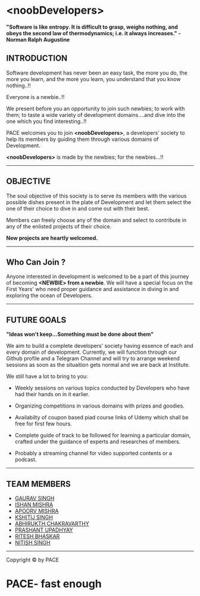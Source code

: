 # \<noobDevelopers>
**"Software is like entropy. It is difficult to grasp, weighs nothing, and obeys the second law of thermodynamics; i.e. it always increases."
                                                                                                                   - Norman Ralph Augustine**   
                                          
                                          
## INTRODUCTION

Software development has never been an easy task, the more you do, the more you learn, and the more you learn, you understand that you know nothing..\!!

Everyone is a newbie..!!

We present before you an opportunity to join such newbies; to work with them;
to taste a wide variety of development domains....and dive into the one which you find interesting..!!

PACE welcomes you to join **\<noobDevelopers>**, a developers’ society to help its members by guiding them through various domains of Development.  
  
**\<noobDevelopers>** is made by the newbies; for the newbies...!!
 
---

## OBJECTIVE

The soul objective of this society is to serve its members with the various possible dishes present in the plate of Development and let them select the one of their choice to dive in and come out with their best.

Members can freely choose any of the domain and select to contribute in any of the enlisted projects of their choice.

**New projects are heartly welcomed.**

---



## Who Can Join ?

Anyone interested in development is welcomed to be a part of this journey of becoming **\<NEWBIE> from a newbie**.
We will have a special focus on the First Years' who need proper guidance and assistance in diving in and exploring the ocean of Developers.


--- 

## FUTURE GOALS

**"Ideas won't keep...Something must be done about them"**

We aim to build a complete developers' society having essence of each and every domain of development. Currently, we will function through our Github profile and a Telegram Channel and will try to arrange weekend sessions as soon as the situaition gets normal and we are back at Institute.

We still have a lot to bring to you:
- Weekly sessions on various topics conducted by Developers who have had their hands on in it earlier.

- Organizing competitions in various domains with prizes and goodies.

- Availabilty of coupon based piad course links of Udemy which shall be free for first few hours.

- Complete guide of track to be followed for learning a particular domain, crafted under the guidance of experts and researches of members.

- Probably a streaming channel for video supported contents or a podcast.   


*****

## TEAM MEMBERS
  - [GAURAV SINGH](https://github.com/orgs/noobDevelopers/people/GauravSingh9356)
  - [ISHAN MISHRA](https://github.com/orgs/noobDevelopers/people/ishanExtreme)
  - [APOORV MISHRA](https://github.com/orgs/noobDevelopers/people/APOORVMISHRA21)
  - [KSHITIJ SINGH](https://github.com/orgs/noobDevelopers/people/Kshitij-10)
  - [ABHIRUKTH CHAKRAVARTHY](https://github.com/orgs/noobDevelopers/people/abhirukth)
  - [PRASHANT UPADHYAY](https://github.com/)
  - [RITESH BHASKAR](https://github.com/)
  - [NITISH SINGH](https://github.com/)


----
Copyright © by PACE
# PACE- fast enough




